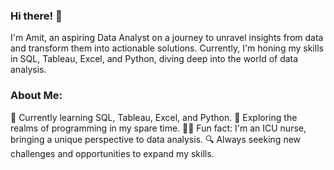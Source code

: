 ### Hi there! 👋
I'm Amit, an aspiring Data Analyst on a journey to unravel insights from data and transform them into actionable solutions. Currently, I'm honing my skills in SQL, Tableau, Excel, and Python, diving deep into the world of data analysis.

### About Me:
💼 Currently learning SQL, Tableau, Excel, and Python.
🌱 Exploring the realms of programming in my spare time.
👩‍⚕️ Fun fact: I'm an ICU nurse, bringing a unique perspective to data analysis.
🔍 Always seeking new challenges and opportunities to expand my skills.
